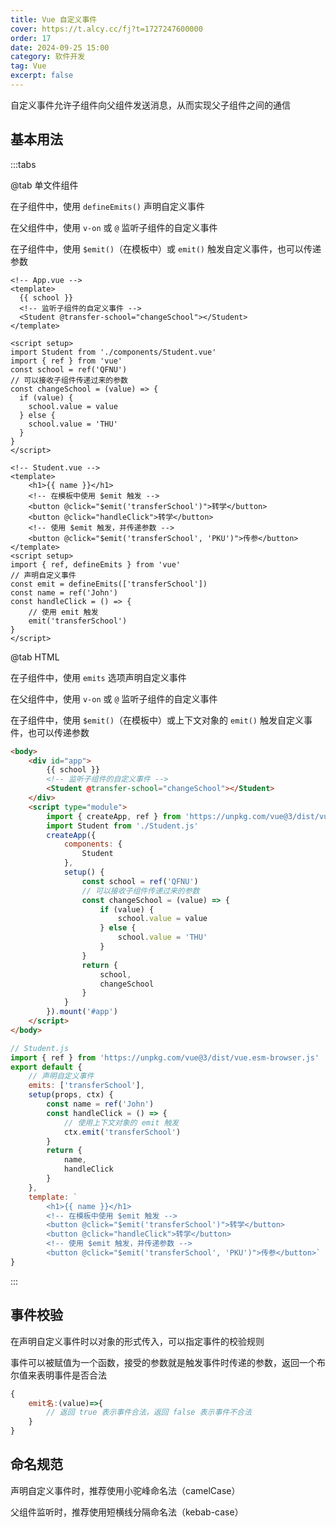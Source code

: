 ```yaml
---
title: Vue 自定义事件
cover: https://t.alcy.cc/fj?t=1727247600000
order: 17
date: 2024-09-25 15:00
category: 软件开发
tag: Vue
excerpt: false
---
```


自定义事件允许子组件向父组件发送消息，从而实现父子组件之间的通信

## 基本用法

:::tabs

@tab 单文件组件

在子组件中，使用 `defineEmits()` 声明自定义事件

在父组件中，使用 `v-on` 或 `@` 监听子组件的自定义事件

在子组件中，使用 `$emit()`（在模板中）或 `emit()` 触发自定义事件，也可以传递参数

```vue
<!-- App.vue -->
<template>
  {{ school }}
  <!-- 监听子组件的自定义事件 -->
  <Student @transfer-school="changeSchool"></Student>
</template>

<script setup>
import Student from './components/Student.vue'
import { ref } from 'vue'
const school = ref('QFNU')
// 可以接收子组件传递过来的参数
const changeSchool = (value) => {
  if (value) {
    school.value = value
  } else {
    school.value = 'THU'
  }
}
</script>
```

```vue
<!-- Student.vue -->
<template>
    <h1>{{ name }}</h1>
    <!-- 在模板中使用 $emit 触发 -->
    <button @click="$emit('transferSchool')">转学</button>
    <button @click="handleClick">转学</button>
    <!-- 使用 $emit 触发，并传递参数 -->
    <button @click="$emit('transferSchool', 'PKU')">传参</button>
</template>
<script setup>
import { ref, defineEmits } from 'vue'
// 声明自定义事件
const emit = defineEmits(['transferSchool'])
const name = ref('John')
const handleClick = () => {
    // 使用 emit 触发
    emit('transferSchool')
}
</script>
```

@tab HTML

在子组件中，使用 `emits` 选项声明自定义事件

在父组件中，使用 `v-on` 或 `@` 监听子组件的自定义事件

在子组件中，使用 `$emit()`（在模板中）或上下文对象的 `emit()` 触发自定义事件，也可以传递参数

```html
<body>
    <div id="app">
        {{ school }}
        <!-- 监听子组件的自定义事件 -->
        <Student @transfer-school="changeSchool"></Student>
    </div>
    <script type="module">
        import { createApp, ref } from 'https://unpkg.com/vue@3/dist/vue.esm-browser.js'
        import Student from './Student.js'
        createApp({
            components: {
                Student
            },
            setup() {
                const school = ref('QFNU')
                // 可以接收子组件传递过来的参数
                const changeSchool = (value) => {
                    if (value) {
                        school.value = value
                    } else {
                        school.value = 'THU'
                    }
                }
                return {
                    school,
                    changeSchool
                }
            }
        }).mount('#app')
    </script>
</body>
```

```js
// Student.js
import { ref } from 'https://unpkg.com/vue@3/dist/vue.esm-browser.js'
export default {
    // 声明自定义事件
    emits: ['transferSchool'],
    setup(props, ctx) {
        const name = ref('John')
        const handleClick = () => {
            // 使用上下文对象的 emit 触发
            ctx.emit('transferSchool')
        }
        return {
            name,
            handleClick
        }
    },
    template: `
        <h1>{{ name }}</h1>
        <!-- 在模板中使用 $emit 触发 -->
        <button @click="$emit('transferSchool')">转学</button>
        <button @click="handleClick">转学</button>
        <!-- 使用 $emit 触发，并传递参数 -->
        <button @click="$emit('transferSchool', 'PKU')">传参</button>`
}
```

:::

## 事件校验

在声明自定义事件时以对象的形式传入，可以指定事件的校验规则

事件可以被赋值为一个函数，接受的参数就是触发事件时传递的参数，返回一个布尔值来表明事件是否合法

```javaScript
{
    emit名:(value)=>{
        // 返回 true 表示事件合法，返回 false 表示事件不合法
    }
}
```

## 命名规范

声明自定义事件时，推荐使用小驼峰命名法（camelCase）

父组件监听时，推荐使用短横线分隔命名法（kebab-case）